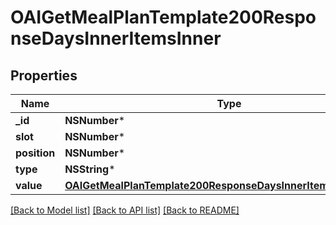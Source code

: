# OAIGetMealPlanTemplate200ResponseDaysInnerItemsInner

## Properties
Name | Type | Description | Notes
------------ | ------------- | ------------- | -------------
**_id** | **NSNumber*** |  | 
**slot** | **NSNumber*** |  | 
**position** | **NSNumber*** |  | 
**type** | **NSString*** |  | 
**value** | [**OAIGetMealPlanTemplate200ResponseDaysInnerItemsInnerValue***](OAIGetMealPlanTemplate200ResponseDaysInnerItemsInnerValue.md) |  | [optional] 

[[Back to Model list]](../README.md#documentation-for-models) [[Back to API list]](../README.md#documentation-for-api-endpoints) [[Back to README]](../README.md)


